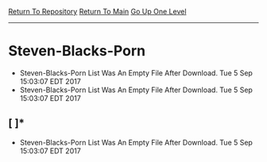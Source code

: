 [Return To Repository](https://github.com/deathbybandaid/piholeparser/)
[Return To Main](https://github.com/deathbybandaid/piholeparser/blob/master/RecentRunLogs/Mainlog.md)
[Go Up One Level](https://github.com/deathbybandaid/piholeparser/blob/master/RecentRunLogs/TopLevelScripts/.md)
____________________________________
# Steven-Blacks-Porn
* Steven-Blacks-Porn List Was An Empty File After Download. Tue 5 Sep 15:03:07 EDT 2017
* Steven-Blacks-Porn List Was An Empty File After Download. Tue 5 Sep 15:03:07 EDT 2017
## [ ]*
* Steven-Blacks-Porn List Was An Empty File After Download. Tue 5 Sep 15:03:07 EDT 2017
